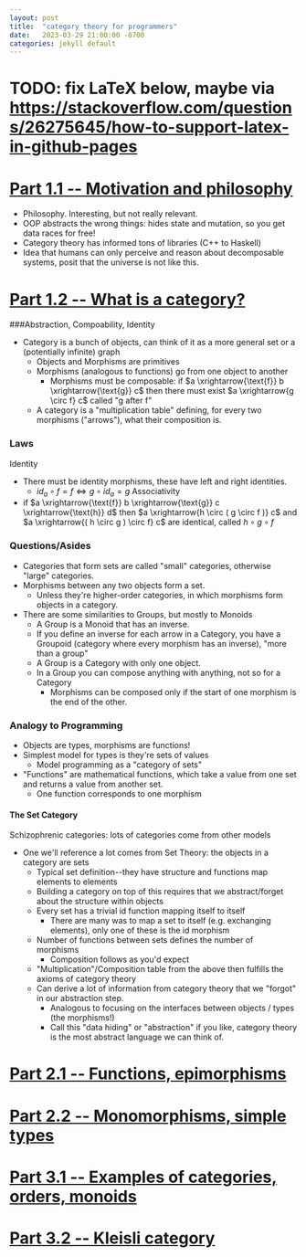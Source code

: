 ```yaml
---
layout: post
title:  "category theory for programmers"
date:   2023-03-29 21:00:00 -0700
categories: jekyll default
---
```


# TODO: fix LaTeX below, maybe via https://stackoverflow.com/questions/26275645/how-to-support-latex-in-github-pages

# [Part 1.1 -- Motivation and philosophy](https://www.youtube.com/watch?v=I8LbkfSSR58&list=PLbgaMIhjbmEnaH_LTkxLI7FMa2HsnawM_)
  - Philosophy. Interesting, but not really relevant.
  - OOP abstracts the wrong things: hides state and mutation, so you get data races for free!
  - Category theory has informed tons of libraries (C++ to Haskell)
  - Idea that humans can only perceive and reason about decomposable systems, posit that the universe is not like this.

# [Part 1.2 -- What is a category?](https://www.youtube.com/watch?v=p54Hd7AmVFU&list=PLbgaMIhjbmEnaH_LTkxLI7FMa2HsnawM_&index=2)
###Abstraction, Compoability, Identity
  - Category is a bunch of objects, can think of it as a more general set or a (potentially infinite) graph
    - Objects and Morphisms are primitives
    - Morphisms (analogous to functions) go from one object to another
      - Morphisms must be composable: if $a \xrightarrow{\text{f}} b \xrightarrow{\text{g}} c$ then there must exist $a \xrightarrow{g \circ f} c$ called "g after f"
    - A category is a "multiplication table" defining, for every two morphisms ("arrows"), what their composition is.

### Laws
Identity
  - There must be identity morphisms, these have left and right identities.
    - $id_a \circ f = f \iff g \circ id_a = g$
Associativity
  - if $a \xrightarrow{\text{f}} b \xrightarrow{\text{g}} c \xrightarrow{\text{h}} d$ then $a \xrightarrow{h \circ ( g \circ f )} c$ and $a \xrightarrow{( h \circ g ) \circ f} c$ are identical, called $h \circ g \circ f$

### Questions/Asides
  - Categories that form sets are called "small" categories, otherwise "large" categories.
  - Morphisms between any two objects form a set.
    - Unless they're higher-order categories, in which morphisms form objects in a category.
  - There are some similarities to Groups, but mostly to Monoids
    - A Group is a Monoid that has an inverse.
    - If you define an inverse for each arrow in a Category, you have a Groupoid (category where every morphism has an inverse), "more than a group"
    - A Group is a Category with only one object.
    - In a Group you can compose anything with anything, not so for a Category
      - Morphisms can be composed only if the start of one morphism is the end of the other.

### Analogy to Programming
  - Objects are types, morphisms are functions!
  - Simplest model for types is they're sets of values
    - Model programming as a "category of sets"
  - "Functions" are mathematical functions, which take a value from one set and returns a value from another set.
    - One function corresponds to one morphism


#### The Set Category
Schizophrenic categories: lots of categories come from other models
  - One we'll reference a lot comes from Set Theory: the objects in a category are sets
    - Typical set definition--they have structure and functions map elements to elements
    - Building a category on top of this requires that we abstract/forget about the structure within objects
    - Every set has a trivial id function mapping itself to itself
      - There are many was to map a set to itself (e.g. exchanging elements), only one of these is the id morphism
    - Number of functions between sets defines the number of morphisms
      - Composition follows as you'd expect
    - "Multiplication"/Composition table from the above then fulfills the axioms of category theory
    - Can derive a lot of information from category theory that we "forgot" in our abstraction step.
      - Analogous to focusing on the interfaces between objects / types (the morphisms!)
      - Call this "data hiding" or "abstraction" if you like, category theory is the most abstract language we can think of.



# [Part 2.1 -- Functions, epimorphisms](https://www.youtube.com/watch?v=O2lZkr-aAqk&list=PLbgaMIhjbmEnaH_LTkxLI7FMa2HsnawM_&index=3)

# [Part 2.2 -- Monomorphisms, simple types](https://www.youtube.com/watch?v=NcT7CGPICzo&list=PLbgaMIhjbmEnaH_LTkxLI7FMa2HsnawM_&index=4)


# [Part 3.1 -- Examples of categories, orders, monoids](https://www.youtube.com/watch?v=aZjhqkD6k6w&list=PLbgaMIhjbmEnaH_LTkxLI7FMa2HsnawM_&index=5)

# [Part 3.2 -- Kleisli category](https://www.youtube.com/watch?v=i9CU4CuHADQ&list=PLbgaMIhjbmEnaH_LTkxLI7FMa2HsnawM_&index=6)
